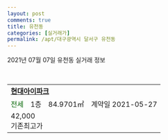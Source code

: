 ```yaml
---
layout: post
comments: true
title: 유천동
categories: [실거래가]
permalink: /apt/대구광역시 달서구 유천동
---
```


2021년 07월 07일 유천동 실거래 정보

<script type="text/javascript">
  google.charts.load('current', {'packages':['corechart']});
  google.charts.setOnLoadCallback(drawChart);

  function drawChart() {
    var data = google.visualization.arrayToDataTable([['거래일', '매매', '전월세', '전매'], ['20-07', 125, 45, 0], ['20-08', 103, 40, 0], ['20-09', 128, 38, 0], ['20-10', 188, 51, 0], ['20-11', 95, 51, 0], ['20-12', 30, 39, 0], ['21-01', 8, 27, 0], ['21-02', 4, 27, 0], ['21-03', 8, 26, 0], ['21-04', 15, 19, 0], ['21-05', 12, 23, 0], ['21-06', 7, 12, 0], ['21-07', 0, 1, 0]]);

    var options = {
      title: '최근 유형별 거래량 추이',
      legend: { position: 'bottom' }
    };

    var chart = new google.visualization.LineChart(document.getElementById('columnchart_material'));
    chart.draw(data, (options));
  }
</script>

<div id="columnchart_material" style="width: 95%; margin-left: -35px; display: block"></div>
<br>
<table>
  <tr>
    <td colspan="4" style="font-weight: bold;"><a href="https://search.naver.com/search.naver?query=유천동 현대아이파크">현대아이파크</a></td>
  </tr>
    
  <tr>
    <td><a style="color: darkgreen">전세</a></td>
    <td>1층</td>
    <td>84.9701㎡</td>
    <td>계약일 2021-05-27</td>
  </tr>
  <tr>
    <td colspan="4">42,000<br>기존최고가 </td>
  </tr>
    
</table>
    